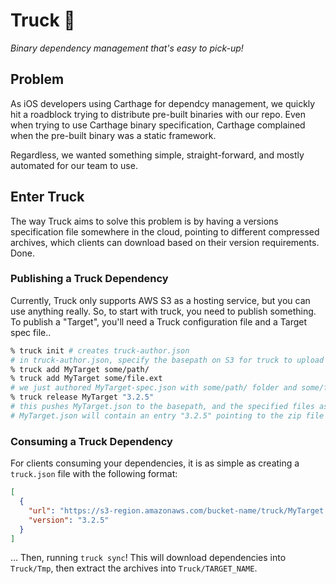 # Truck :truck:
_Binary dependency management that's easy to pick-up!_

## Problem

As iOS developers using Carthage for dependcy management, we quickly hit a roadblock trying to distribute pre-built binaries with our repo. Even when trying to use Carthage binary specification, Carthage complained when the pre-built binary was a static framework.

Regardless, we wanted something simple, straight-forward, and mostly automated for our team to use.

## Enter Truck

The way Truck aims to solve this problem is by having a versions specification file somewhere in the cloud, pointing to different compressed archives, which clients can download based on their version requirements. Done.

### Publishing a Truck Dependency

Currently, Truck only supports AWS S3 as a hosting service, but you can use anything really. So, to start with truck, you need to publish something. To publish a "Target", you'll need a Truck configuration file and a Target spec file..

```zsh
% truck init # creates truck-author.json
# in truck-author.json, specify the basepath on S3 for truck to upload to (e.g. bucket-name/truck)
% truck add MyTarget some/path/
% truck add MyTarget some/file.ext
# we just authored MyTarget-spec.json with some/path/ folder and some/file.ext
% truck release MyTarget "3.2.5"
# this pushes MyTarget.json to the basepath, and the specified files as a zip to some predefined path
# MyTarget.json will contain an entry "3.2.5" pointing to the zip file location for clients to download
```

### Consuming a Truck Dependency

For clients consuming your dependencies, it is as simple as creating a `truck.json` file with the following format:

```json
[
  {
    "url": "https://s3-region.amazonaws.com/bucket-name/truck/MyTarget.json",
    "version": "3.2.5"
  }
]
```

... Then, running `truck sync`!
This will download dependencies into `Truck/Tmp`, then extract the archives into `Truck/TARGET_NAME`.

